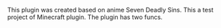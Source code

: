 This plugin was created based on anime Seven Deadly Sins.
This a test project of Minecraft plugin.
The plugin has two funcs. 
